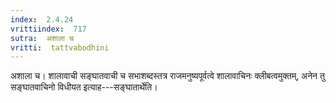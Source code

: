 ```yaml
---
index:  2.4.24
vrittiindex:  717
sutra:  अशाला च
vritti:  tattvabodhini 
---
```


अशाला च। शालावाची सङ्घातवाची च सभाशब्दस्तत्र राजमनुष्यपूर्वत्वे शालावाचिनः क्लीबत्वमुक्तम्, अनेन तु सङ्घातवाचिनो विधीयत इत्याह---सङ्घातार्थेति।

